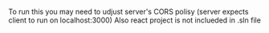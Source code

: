 To run this you may need to udjust server's CORS polisy (server expects client to run on localhost:3000)
Also react project is not inclueded in .sln file
